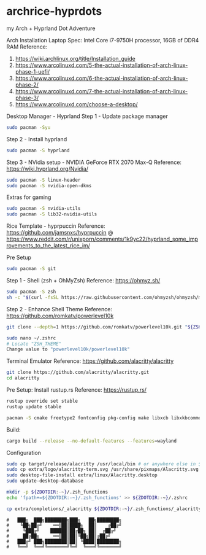 # archrice-hyprdots
my Arch + Hyprland Dot Adventure

Arch Installation
Laptop Spec:
Intel Core i7-9750H processor, 16GB of DDR4 RAM
Reference: 
1. https://wiki.archlinux.org/title/Installation_guide
2. https://www.arcolinuxd.com/5-the-actual-installation-of-arch-linux-phase-1-uefi/
3. https://www.arcolinuxd.com/6-the-actual-installation-of-arch-linux-phase-2/
4. https://www.arcolinuxd.com/7-the-actual-installation-of-arch-linux-phase-3/
5. https://www.arcolinuxd.com/choose-a-desktop/

Desktop Manager - Hyprland
Step 1 - Update package manager
```sh
sudo pacman -Syu
```

Step 2 - Install hyprland
```sh
sudo pacman -S hyprland
```

Step 3 - NVidia setup - NVIDIA GeForce RTX 2070 Max-Q
Reference: https://wiki.hyprland.org/Nvidia/
```sh
sudo pacman -S linux-header
sudo pacman -S nvidia-open-dkms
```

Extras for gaming
```sh
sudo pacman -S nvidia-utils
sudo pacman -S lib32-nvidia-utils
```

Rice Template - hyprpuccin
Reference: https://github.com/jamsnxs/hyprpuccin @ https://www.reddit.com/r/unixporn/comments/1k9yc22/hyprland_some_improvements_to_the_latest_rice_im/

Pre Setup
```sh
sudo pacman -S git
```

Step 1 - Shell (zsh + OhMyZsh) 
Reference: https://ohmyz.sh/
```sh
sudo pacman -S zsh
sh -c "$(curl -fsSL https://raw.githubusercontent.com/ohmyzsh/ohmyzsh/master/tools/install.sh)"
```

Step 2 - Enhance Shell
Theme
Reference: https://github.com/romkatv/powerlevel10k
```sh
git clone --depth=1 https://github.com/romkatv/powerlevel10k.git "${ZSH_CUSTOM:-$HOME/.oh-my-zsh/custom}/themes/powerlevel10k"
```

```sh
sudo nano ~/.zshrc
# Locate "ZSH_THEME"
Change value to "powerlevel10k/powerlevel10k"
```

Terminal Emulator
Reference: https://github.com/alacritty/alacritty

```sh
git clone https://github.com/alacritty/alacritty.git
cd alacritty
```

Pre Setup:
Install rustup.rs
Reference: https://rustup.rs/

```sh
rustup override set stable
rustup update stable
```

```sh
pacman -S cmake freetype2 fontconfig pkg-config make libxcb libxkbcommon python
```

Build:
```sh
cargo build --release --no-default-features --features=wayland
```

Configuration
```sh
sudo cp target/release/alacritty /usr/local/bin # or anywhere else in $PATH
sudo cp extra/logo/alacritty-term.svg /usr/share/pixmaps/Alacritty.svg
sudo desktop-file-install extra/linux/Alacritty.desktop
sudo update-desktop-database

mkdir -p ${ZDOTDIR:-~}/.zsh_functions
echo 'fpath+=${ZDOTDIR:-~}/.zsh_functions' >> ${ZDOTDIR:-~}/.zshrc

cp extra/completions/_alacritty ${ZDOTDIR:-~}/.zsh_functions/_alacritty
```

```
#   ███╗  ███╗████████╗███╗   ██╗████████╗
#    ╚██╗██╔╝    ══╣██║████╗  ██║    ╔██╔╝
#     ╚███╔╝    ██████║██╔██╗ ██║  ╔██╔╝
#     ██╔██╗     ══╣██║██║╚██╗██║╔██╔╝
#   ███╔╝ ███╗████████║██║ ╚████║████████╗
#   ╚══╝  ╚══╝╚═══════╝╚═╝  ╚═══╝╚═══════╝
```
